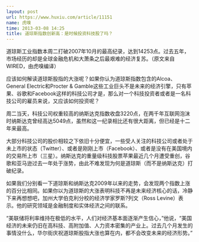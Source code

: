 ```yaml
---
layout: post
url: https://www.huxiu.com/article/11151
name: 虎嗅
time: 2013-03-08 14:25
title: 道琼斯指数创新高：是时候投资科技股了吗？
---
```

道琼斯工业指数本周二打破2007年10月的最高纪录，达到14253点。过去五年，市场经历的却是全球金融危机和大萧条之后最艰难的经济复苏。（原文来自WIRED，由虎嗅编译）

应该如何解读道琼斯股指的大涨呢？如果你认为道琼斯指数包含的Alcoa、General Electric和Procter & Gamble这些工业巨头不是未来的经济引擎，只有苹果、谷歌和Facebook这样的科技公司才是，那么对一个科技投资者或者是一名科技公司的雇员来说，又应该如何投资呢？

周二当天，科技公司权重较高的纳斯达克指数收盘3220点，在两千年互联网泡沫时纳斯达克曾经高达5049点，虽然和这一纪录相比还有很大距离，但已经是十二年来最高。

大部分科技公司的股价相较之下依旧十分便宜，一些受人关注的科技公司或者处于未上市的状态（Twitter）、或者是刚刚上市（Facebook）、或者是没有在美国境内的交易所上市（三星）。纳斯达克的重量级科技股票苹果最近几个月遭受重创，谷歌和亚马逊过去一年处于涨势，由此不难发现为何是道琼斯（而不是纳斯达克）打破纪录。

如果我们分别看一下道琼斯和纳斯达克2009年以来的走势，会发现两个指数上涨的百分比相同。如果你以为道琼斯的大涨表明科技不再是未来经济核心的话，冷静下来再想想吧，加州大学伯克利分校的经济学家罗斯?列文（Ross Levine）表示。他的研究领域是金融制度和实体经济之间的联系。

“美联储将利率维持在极低的水平，人们对经济基本面逐渐产生信心，”他说，“美国经济的未来仍旧在高科技、高附加值、人力资本密集的产业上。过去几个月发生的事情没什么，华尔街庆祝道琼斯股指大涨也算在内，都不会改变未来的经济形势。”

